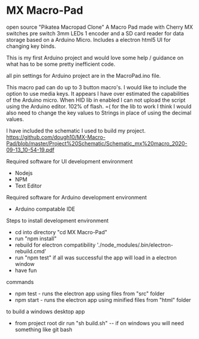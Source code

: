 # MX Macro-Pad
open source "Pikatea Macropad Clone"
A Macro Pad made with Cherry MX switches pre switch 3mm LEDs 1 encoder and a SD card reader for data storage based on a Arduino Micro. Includes a electron html5 UI for changing key binds.


This is my first Arduino project and would love some help / guidance on what has to be some pretty inefficient code.

all pin settings for Arduino project are in the MacroPad.ino file.


This macro pad can do up to 3 button macro's. I would like to include the option to use media keys. It appears I have over estimated the capabilities of the Arduino micro. When HID lib in enabled I can not upload the script using the Arduino editor. 102% of flash. =(  for the lib to work I think I would also need to change the key values to Strings in place of using the decimal values.


I have included the schematic I used to build my project.
https://github.com/dough10/MX-Macro-Pad/blob/master/Project%20Schematic/Schematic_mx%20macro_2020-09-13_10-54-19.pdf

Required software for UI development environment
  - Nodejs
  - NPM
  - Text Editor

Required software for Arduino development environment
 - Arduino compatable IDE


Steps to install development environment
  - cd into directory "cd MX Macro-Pad"
  - run "npm install"
  - rebuild for electron compatibility './node_modules/.bin/electron-rebuild.cmd'
  - run "npm test" if all was successful the app will load in a electron window
  - have fun

commands
  - npm test - runs the electron app using files from "src" folder
  - npm start - runs the electron app using minified files from "html" folder


to build a windows desktop app
  - from project root dir run "sh build.sh"  -- if on windows you will need something like git bash
